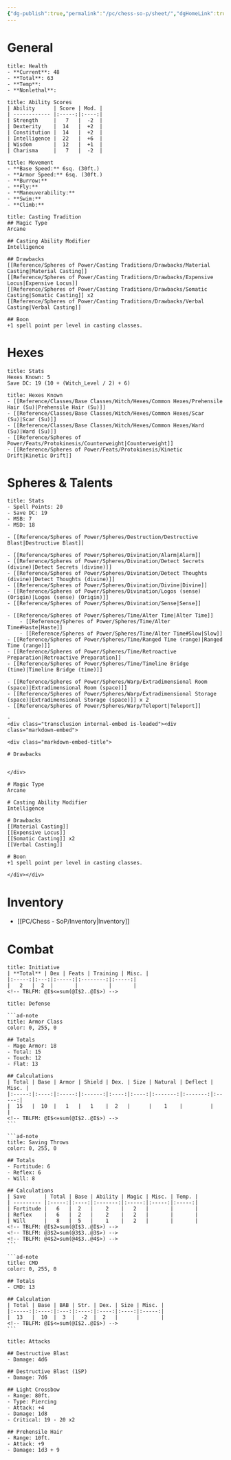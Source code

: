 ```yaml
---
{"dg-publish":true,"permalink":"/pc/chess-so-p/sheet/","dgHomeLink":true,"dgPassFrontmatter":false}
---
```


# General
```ad-note
title: Health
- **Current**: 48
- **Total**: 63
- **Temp**: 
- **Nonlethal**: 
```

```ad-note
title: Ability Scores
| Ability      | Score | Mod. |
| ------------ |:-----:|:----:|
| Strength     |   7   |  -2  |
| Dexterity    |  14   |  +2  |
| Constitution |  14   |  +2  |
| Intelligence |  22   |  +6  |
| Wisdom       |  12   |  +1  |
| Charisma     |   7   |  -2  |
```

```ad-note
title: Movement
- **Base Speed:** 6sq. (30ft.)
- **Armor Speed:** 6sq. (30ft.)
- **Burrow:** 
- **Fly:** 
- **Maneuverability:** 
- **Swim:** 
- **Climb:** 
```

````ad-note
title: Casting Tradition
## Magic Type
Arcane

## Casting Ability Modifier
Intelligence

## Drawbacks
[[Reference/Spheres of Power/Casting Traditions/Drawbacks/Material Casting|Material Casting]]
[[Reference/Spheres of Power/Casting Traditions/Drawbacks/Expensive Locus|Expensive Locus]]
[[Reference/Spheres of Power/Casting Traditions/Drawbacks/Somatic Casting|Somatic Casting]] x2
[[Reference/Spheres of Power/Casting Traditions/Drawbacks/Verbal Casting|Verbal Casting]]

## Boon
+1 spell point per level in casting classes.
````

# Hexes
```ad-note
title: Stats
Hexes Known: 5
Save DC: 19 (10 + (Witch_Level / 2) + 6)
```

```ad-note
title: Hexes Known
- [[Reference/Classes/Base Classes/Witch/Hexes/Common Hexes/Prehensile Hair (Su)|Prehensile Hair (Su)]]
- [[Reference/Classes/Base Classes/Witch/Hexes/Common Hexes/Scar (Su)|Scar (Su)]]
- [[Reference/Classes/Base Classes/Witch/Hexes/Common Hexes/Ward (Su)|Ward (Su)]]
- [[Reference/Spheres of Power/Feats/Protokinesis/Counterweight|Counterweight]]
- [[Reference/Spheres of Power/Feats/Protokinesis/Kinetic Drift|Kinetic Drift]]
```

# Spheres & Talents
```ad-note
title: Stats
- Spell Points: 20
- Save DC: 19
- MSB: 7
- MSD: 18
```

```ad-destruction
- [[Reference/Spheres of Power/Spheres/Destruction/Destructive Blast|Destructive Blast]]
```

```ad-divination
- [[Reference/Spheres of Power/Spheres/Divination/Alarm|Alarm]]
- [[Reference/Spheres of Power/Spheres/Divination/Detect Secrets (divine)|Detect Secrets (divine)]]
- [[Reference/Spheres of Power/Spheres/Divination/Detect Thoughts (divine)|Detect Thoughts (divine)]]
- [[Reference/Spheres of Power/Spheres/Divination/Divine|Divine]]
- [[Reference/Spheres of Power/Spheres/Divination/Logos (sense) (Origin)|Logos (sense) (Origin)]]
- [[Reference/Spheres of Power/Spheres/Divination/Sense|Sense]]
```

```ad-time
- [[Reference/Spheres of Power/Spheres/Time/Alter Time|Alter Time]]
	- [[Reference/Spheres of Power/Spheres/Time/Alter Time#Haste|Haste]]
	- [[Reference/Spheres of Power/Spheres/Time/Alter Time#Slow|Slow]]
- [[Reference/Spheres of Power/Spheres/Time/Ranged Time (range)|Ranged Time (range)]]
- [[Reference/Spheres of Power/Spheres/Time/Retroactive Preparation|Retroactive Preparation]]
- [[Reference/Spheres of Power/Spheres/Time/Timeline Bridge (time)|Timeline Bridge (time)]]
```

```ad-warp
- [[Reference/Spheres of Power/Spheres/Warp/Extradimensional Room (space)|Extradimensional Room (space)]]
- [[Reference/Spheres of Power/Spheres/Warp/Extradimensional Storage (space)|Extradimensional Storage (space)]] x 2
- [[Reference/Spheres of Power/Spheres/Warp/Teleport|Teleport]]
```

```ad-drawbacks
- 
<div class="transclusion internal-embed is-loaded"><div class="markdown-embed">

<div class="markdown-embed-title">

# Drawbacks


</div>

# Magic Type
Arcane

# Casting Ability Modifier
Intelligence

# Drawbacks
[[Material Casting]]
[[Expensive Locus]]
[[Somatic Casting]] x2
[[Verbal Casting]]

# Boon
+1 spell point per level in casting classes.

</div></div>

```

# Inventory
- [[PC/Chess - SoP/Inventory|Inventory]]

# Combat
```ad-note
title: Initiative
| **Total** | Dex | Feats | Training | Misc. |
|:-----:|:---:|:-----:|:--------:|:-----:|
|   2   |  2  |       |          |       |
<!-- TBLFM: @I$<=sum(@I$2..@I$>) -->
```

````ad-note
title: Defense

```ad-note
title: Armor Class
color: 0, 255, 0

## Totals
- Mage Armor: 18
- Total: 15
- Touch: 12
- Flat: 13

## Calculations
| Total | Base | Armor | Shield | Dex. | Size | Natural | Deflect | Misc. |
|:-----:|:----:|:-----:|:------:|:----:|:----:|:-------:|:-------:|:-----:|
|  15   |  10  |   1   |   1    |  2   |      |    1    |         |       |
<!-- TBLFM: @I$<=sum(@I$2..@I$>) -->
```

```ad-note
title: Saving Throws
color: 0, 255, 0

## Totals
- Fortitude: 6
- Reflex: 6
- Will: 8

## Calculations
| Save      | Total | Base | Ability | Magic | Misc. | Temp. |
| --------- |:-----:|:----:|:-------:|:-----:|:-----:|:-----:|
| Fortitude |   6   |  2   |    2    |   2   |       |       |
| Reflex    |   6   |  2   |    2    |   2   |       |       |
| Will      |   8   |  5   |    1    |   2   |       |       |
<!-- TBLFM: @I$2=sum(@I$3..@I$>) -->
<!-- TBLFM: @3$2=sum(@3$3..@3$>) -->
<!-- TBLFM: @4$2=sum(@4$3..@4$>) -->
```

```ad-note
title: CMD
color: 0, 255, 0

## Totals
- CMD: 13

## Calculation
| Total | Base | BAB | Str. | Dex. | Size | Misc. |
|:-----:|:----:|:---:|:----:|:----:|:----:|:-----:|
|  13   |  10  |  3  |  -2  |  2   |      |       |
<!-- TBLFM: @I$<=sum(@I$2..@I$>) -->
```
````

```ad-note
title: Attacks

## Destructive Blast
- Damage: 4d6

## Destructive Blast (1SP)
- Damage: 7d6

## Light Crossbow
- Range: 80ft.
- Type: Piercing
- Attack: +4
- Damage: 1d8
- Critical: 19 - 20 x2

## Prehensile Hair
- Range: 10ft.
- Attack: +9
- Damage: 1d3 + 9
```
